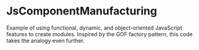 JsComponentManufacturing
========================

Example of using functional, dynamic, and object-oriented JavaScript features to create modules. Inspired by the GOF factory pattern, this code takes the analogy even further.